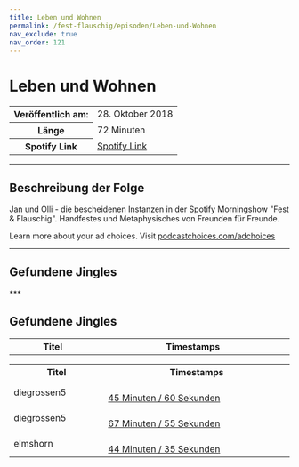 ```yaml
---
title: Leben und Wohnen
permalink: /fest-flauschig/episoden/Leben-und-Wohnen
nav_exclude: true
nav_order: 121
---
```


# Leben und Wohnen
<table class="resp-table dcf-table dcf-table-responsive dcf-table-bordered dcf-table-striped dcf-w-100%">
                    <tbody>
                        <tr>
                            <th scope="row">Veröffentlich am:</th>
                            <td data-label="Veröffentlich am:">28. Oktober 2018</td>
                        </tr>
                        <tr>
                            <th scope="row">Länge </th>
                            <td data-label="Länge ">72 Minuten</td>
                        </tr><tr>
                                <th scope="row">Spotify Link</th>
                                <td data-label="Spotify Link"><a href="https://open.spotify.com/episode/3dGykG9OJN8IDn97d24JfY">Spotify Link</a></td>
                            </tr></tbody>
                </table>

***

## Beschreibung der Folge

<div>
Jan und Olli - die bescheidenen Instanzen in der Spotify Morningshow "Fest &amp; Flauschig". Handfestes und Metaphysisches von Freunden für Freunde.<p> </p><p>Learn more about your ad choices. Visit <a href="https://podcastchoices.com/adchoices">podcastchoices.com/adchoices</a></p>  
</div>

***

## Gefundene Jingles

<table style="display: table;">
                                    <tr>
                                        <th class="tableColumnTitle">Titel</th>
                                        <th class="tableColumnTimestamps">Timestamps</th>
                                    </tr>
                                    ***

## Gefundene Jingles

<table style="display: table;">
                                    <tr>
                                        <th class="tableColumnTitle">Titel</th>
                                        <th class="tableColumnTimestamps">Timestamps</th>
                                    </tr>
                                    <tr>
                                <td markdown="span"  class="tableColumnTitle">diegrossen5</td>
                                <td markdown="span" class="tableColumnTimestamps">
                                <br>
                                <a href="https://open.spotify.com/episode/3dGykG9OJN8IDn97d24JfY?t=2760">
                                45 Minuten / 60 Sekunden</a>
                                </td></tr><tr>
                                <td markdown="span"  class="tableColumnTitle">diegrossen5</td>
                                <td markdown="span" class="tableColumnTimestamps">
                                <br>
                                <a href="https://open.spotify.com/episode/3dGykG9OJN8IDn97d24JfY?t=4075">
                                67 Minuten / 55 Sekunden</a>
                                </td></tr><tr>
                                <td markdown="span"  class="tableColumnTitle">elmshorn</td>
                                <td markdown="span" class="tableColumnTimestamps">
                                <br>
                                <a href="https://open.spotify.com/episode/3dGykG9OJN8IDn97d24JfY?t=2675">
                                44 Minuten / 35 Sekunden</a>
                                </td></tr></table>